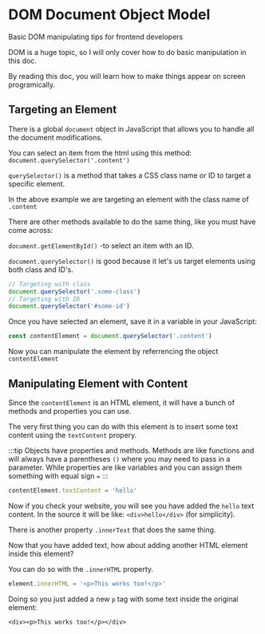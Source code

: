# DOM Document Object Model

Basic DOM manipulating tips for frontend developers

DOM is a huge topic, so I will only cover how to do basic manipulation in this doc.

By reading this doc, you will learn how to make things appear on screen programically.

## Targeting an Element

There is a global `document` object in JavaScript that allows you to handle all the document modifications.

You can select an item from the html using this method: `document.querySelector('.content')`

`querySelector()` is a method that takes a CSS class name or ID to target a specific element.

In the above example we are targeting an element with the class name of `.content`

There are other methods available to do the same thing, like you must have come across:

`document.getElementById()` -to select an item with an ID.

`document.querySelector()` is good because it let's us target elements using both class and ID's.

```js name=script.js
// Targeting with class
document.querySelector('.some-class')
// Targeting with ID
document.querySelector('#some-id')
```

Once you have selected an element, save it in a variable in your JavaScript:

```js name=script.js
const contentElement = document.querySelector('.content')
```

Now you can manipulate the element by referrencing the object `contentElement`

## Manipulating Element with Content

Since the `contentElement` is an HTML element, it will have a bunch of methods and properties you can use. 

The very first thing you can do with this element is to insert some text content using the `textContent` propery.

:::tip
Objects have properties and methods. Methods are like functions and will always have a parentheses `()` where you may need to pass in a parameter. While properties are like variables and you can assign them something with equal sign `=`
:::

```js name=script.js
contentElement.textContent = 'hello'
```

Now if you check your website, you will see you have added the `hello` text content. In the source it will be like: `<div>hello</div>` (for simplicity).

There is another property `.innerText` that does the same thing.

Now that you have added text, how about adding another HTML element inside this element?

You can do so with the `.innerHTML` property.

```js name=script.js
element.innerHTML = '<p>This works too!</p>'
```

Doing so you just added a new `p` tag with some text inside the original element:

`<div><p>This works too!</p></div>`


